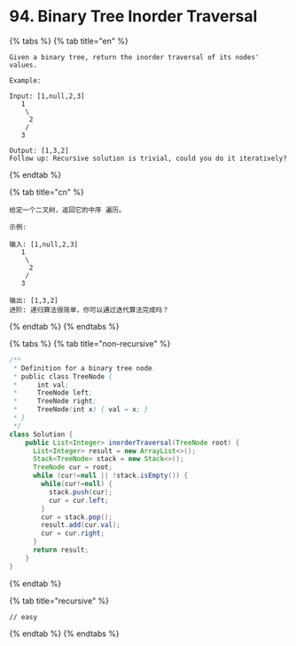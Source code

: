 # 94. Binary Tree Inorder Traversal

{% tabs %}
{% tab title="en" %}
```text
Given a binary tree, return the inorder traversal of its nodes' values.

Example:

Input: [1,null,2,3]
   1
    \
     2
    /
   3

Output: [1,3,2]
Follow up: Recursive solution is trivial, could you do it iteratively?
```
{% endtab %}

{% tab title="cn" %}
```text
给定一个二叉树，返回它的中序 遍历。

示例:

输入: [1,null,2,3]
   1
    \
     2
    /
   3

输出: [1,3,2]
进阶: 递归算法很简单，你可以通过迭代算法完成吗？
```
{% endtab %}
{% endtabs %}

{% tabs %}
{% tab title="non-recursive" %}
```java
/**
 * Definition for a binary tree node.
 * public class TreeNode {
 *     int val;
 *     TreeNode left;
 *     TreeNode right;
 *     TreeNode(int x) { val = x; }
 * }
 */
class Solution {
    public List<Integer> inorderTraversal(TreeNode root) {
      List<Integer> result = new ArrayList<>();
      Stack<TreeNode> stack = new Stack<>();
      TreeNode cur = root;
      while (cur!=null || !stack.isEmpty()) {
        while(cur!=null) {
          stack.push(cur); 
          cur = cur.left;
        }
        cur = stack.pop();
        result.add(cur.val);
        cur = cur.right;
      }
      return result;
    }
}
```
{% endtab %}

{% tab title="recursive" %}
```text
// easy
```
{% endtab %}
{% endtabs %}


